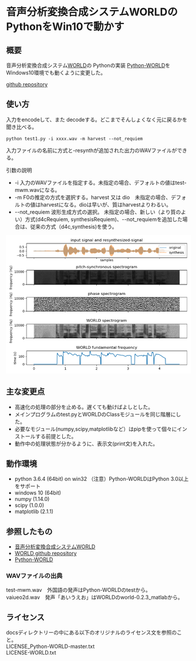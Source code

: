 # 音声分析変換合成システムWORLDのPythonをWin10で動かす

## 概要  

音声分析変換合成システム[WORLD](http://www.kki.yamanashi.ac.jp/~mmorise/world/)の
Pythonの実装 [Python-WORLD](https://github.com/tuanad121/Python-WORLD)を
Windows10環境でも動くように変更した。 

[github repository](https://github.com/shun60s/Python-WORLD-Win10)  


## 使い方  

入力をencodeして、また decodeする。どこまでそんしょくなく元に戻るかを聞き比べる。  
```
python test1.py -i xxxx.wav -m harvest --not_requiem
```
入力ファイルの名前に方式と-resynthが追加された出力のWAVファイルができる。  
  
引数の説明  
- -i 入力のWAVファイルを指定する。未指定の場合、デフォルトの値はtest-mwm.wavになる。
- -m F0の推定の方式を選択する。harvest 又は dio　未指定の場合、デフォルトの値はharvestになる。dioは早いが、質はharvestよりわるい。
- --not_requiem 波形生成方式の選択。 未指定の場合、新しい（より質のよい）方式(d4cRequiem, synthesisRequiem)、--not_requiemを追加した場合は、従来の方式（d4c,synthesis)を使う。  

![draw sample1](docs/Output_Figure_sample1.png)  


## 主な変更点  

- 高速化の処理の部分を止める。遅くても動けばよしとした。
- メインプログラムのtest.pyとWORLDのClassモジュールを同じ階層にした。
- 必要なモジュール(numpy,scipy,matplotlibなど）はpipを使って個々にインストールする前提とした。
- 動作中の処理状態が分かるように、表示文(print文)を入れた。


## 動作環境  

- python 3.6.4 (64bit) on win32  （注意）Python-WORLDはPython 3.0以上をサポート
- windows 10 (64bit)
- numpy (1.14.0)
- scipy (1.0.0)
- matplotlib (2.1.1)


## 参照したもの  

- [音声分析変換合成システムWORLD](http://www.kki.yamanashi.ac.jp/~mmorise/world/)
- [WORLD github repository](https://github.com/mmorise/World)
- [Python-WORLD](https://github.com/tuanad121/Python-WORLD)

### WAVファイルの出典  

test-mwm.wav　外国語の発声はPython-WORLDのtestから。  
vaiueo2d.wav　発声「あいうえお」はWORLDのworld-0.2.3_matlabから。  


## ライセンス  
docsディレクトリーの中にある以下のオリジナルのライセンス文を参照のこと。   
LICENSE_Python-WORLD-master.txt  
LICENSE-WORLD.txt  

